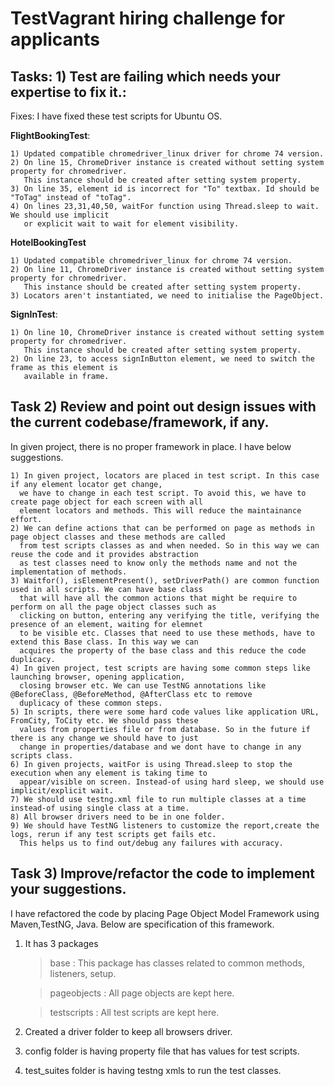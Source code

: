 # TestVagrant hiring challenge for applicants 

Tasks: 1) Test are failing which needs your expertise to fix it.:
---------------------------------
Fixes: I have fixed these test scripts for Ubuntu OS.

**FlightBookingTest**: 
	
	1) Updated compatible chromedriver_linux driver for chrome 74 version.
	2) On line 15, ChromeDriver instance is created without setting system property for chromedriver.
	   This instance should be created after setting system property.
	3) On line 35, element id is incorrect for "To" textbax. Id should be "ToTag" instead of "toTag".
	4) On lines 23,31,40,50, waitFor function using Thread.sleep to wait. We should use implicit 
	   or explicit wait to wait for element visibility.

**HotelBookingTest**

	1) Updated compatible chromedriver_linux for chrome 74 version.
	2) On line 11, ChromeDriver instance is created without setting system property for chromedriver.
	   This instance should be created after setting system property.
	3) Locators aren't instantiated, we need to initialise the PageObject.
	
**SignInTest**:

	1) On line 10, ChromeDriver instance is created without setting system property for chromedriver. 
	   This instance should be created after setting system property.
	2) On line 23, to access signInButton element, we need to switch the frame as this element is 
	   available in frame.

Task 2) Review and point out design issues with the current codebase/framework, if any.
----------------------------------
In given project, there is no proper framework in place. I have below suggestions.

	1) In given project, locators are placed in test script. In this case if any element locator get change, 
      we have to change in each test script. To avoid this, we have to create page object for each screen with all 
      element locators and methods. This will reduce the maintainance effort. 
	2) We can define actions that can be performed on page as methods in page object classes and these methods are called 
      from test scripts classes as and when needed. So in this way we can reuse the code and it provides abstraction 
      as test classes need to know only the methods name and not the implementation of methods.
	3) Waitfor(), isElementPresent(), setDriverPath() are common function used in all scripts. We can have base class 
      that will have all the common actions that might be require to perform on all the page object classes such as 
      clicking on button, entering any verifying the title, verifying the presence of an element, waiting for elemnet 
      to be visible etc. Classes that need to use these methods, have to extend this Base class. In this way we can 
      acquires the property of the base class and this reduce the code duplicacy.
	4) In given project, test scripts are having some common steps like launching browser, opening application, 
      closing browser etc. We can use TestNG annotations like @BeforeClass, @BeforeMethod, @AfterClass etc to remove 
      duplicacy of these common steps.
	5) In scripts, there were some hard code values like application URL, FromCity, ToCity etc. We should pass these 
      values from properties file or from database. So in the future if there is any change we should have to just 
      change in properties/database and we dont have to change in any scripts class.
	6) In given projects, waitFor is using Thread.sleep to stop the execution when any element is taking time to 
      appear/visible on screen. Instead-of using hard sleep, we should use implicit/explicit wait.
	7) We should use testng.xml file to run multiple classes at a time instead-of using single class at a time.
	8) All browser drivers need to be in one folder.
	9) We should have TestNG listeners to customize the report,create the logs, rerun if any test scripts get fails etc. 
      This helps us to find out/debug any failures with accuracy. 

Task 3) Improve/refactor the code to implement your suggestions.
----------------------------------

I have refactored the code by placing Page Object Model Framework using Maven,TestNG, Java. Below are specification of this framework.

1) It has 3 packages
 	> base : This package has classes related to common methods, listeners, setup.
  
	> pageobjects : All page objects are kept here.
  
	> testscripts : All test scripts are kept here.
2) Created a driver folder to keep all browsers driver.
3) config folder is having property file that has values for test scripts.
4) test_suites folder is having testng xmls to run the test classes.
